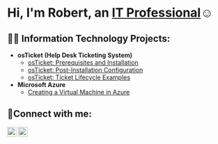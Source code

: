 <h1>Hi, I'm Robert, an <a href="https://linkedin.com/in/">IT Professional</a>☺</h1>

<h2>👨‍💻 Information Technology Projects:</h2>

- <b>osTicket (Help Desk Ticketing System)</b>
  - [osTicket: Prerequisites and Installation](https://github.com/RobertMcBrien/osticket-prereqs)
  - [osTicket: Post-Installation Configuration](https://github.com/RobertMcBrien/post-install-config)
  - [osTicket: Ticket Lifecycle Examples](https://github.com/RobertMcBrien/ticket-lifecycle)
- <b>Microsoft Azure</b>
  - [Creating a Virtual Machine in Azure](https://github.com/RobertMcBrien/azure-create-vm)

<h2>🤳Connect with me:</h2>

[<img align="left" alt="Robert | LinkedIn" width="22px" src="https://cdn.jsdelivr.net/npm/simple-icons@v3/icons/linkedin.svg" />][linkedin]
[<img align="left" alt="Robert | Facebook" width="22px" src="https://cdn.jsdelivr.net/npm/simple-icons@v3/icons/facebook.svg" />][facebook]

[facebook]: https://facebook.com/profile.php?id=61560326337736
[linkedin]: https://linkedin.com/in/robert-mcbrien-91961032b
